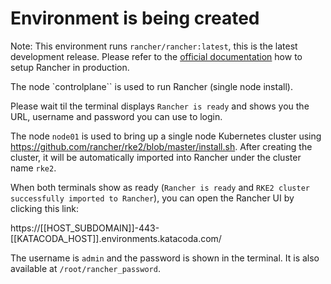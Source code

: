 # Environment is being created

Note: This environment runs `rancher/rancher:latest`, this is the latest development release. Please refer to the [official documentation](https://docs.rancher.com) how to setup Rancher in production.

The node `controlplane`` is used to run Rancher (single node install).

Please wait til the terminal displays `Rancher is ready` and shows you the URL, username and password you can use to login.

The node `node01` is used to bring up a single node Kubernetes cluster using https://github.com/rancher/rke2/blob/master/install.sh. After creating the cluster, it will be automatically imported into Rancher under the cluster name `rke2`.


When both terminals show as ready (`Rancher is ready` and `RKE2 cluster successfully imported to Rancher`), you can open the Rancher UI by clicking this link:

https://[[HOST_SUBDOMAIN]]-443-[[KATACODA_HOST]].environments.katacoda.com/

The username is `admin` and the password is shown in the terminal. It is also available at `/root/rancher_password`.
